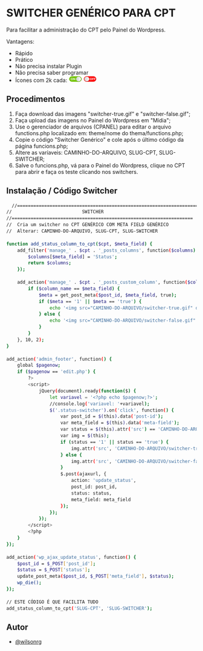 
# SWITCHER GENÉRICO PARA CPT

Para facilitar a administração do CPT pelo Painel do Wordpress.

Vantagens:

+ Rápido
+ Prático
+ Não precisa instalar Plugin
+ Não precisa saber programar
+ Ícones com 2k cada: <img src="/switcher-true.gif"> <img src="/switcher-false.gif">


## Procedimentos

1) Faça download das imagens "switcher-true.gif" e "switcher-false.gif";
2) Faça upload das imagens no Painel do Wordpress em "Mídia";
3) Use o gerenciador de arquivos (CPANEL) para editar o arquivo functions.php localizado em: theme/nome do thema/functions.php;
4) Copie o código "Switcher Genérico" e cole após o último código da página funcions.php;
5) Altere as varíaveis: CAMINHO-DO-ARQUIVO, SLUG-CPT, SLUG-SWITCHER;
6) Salve o funcions.php, vá para o Painel do Wordpress, clique no CPT para abrir e faça os teste clicando nos switchers.


## Instalação / Código Switcher


```bash
  //===================================================================
//							SWITCHER
//===================================================================
//  Cria um switcher no CPT GENÉRICO COM META FIELD GENÉRICO
// 	Alterar: CAMINHO-DO-ARQUIVO, SLUG-CPT, SLUG-SWITCHER

function add_status_column_to_cpt($cpt, $meta_field) {
    add_filter('manage_' . $cpt . '_posts_columns', function($columns) use ($meta_field) {
        $columns[$meta_field] = 'Status';
        return $columns;
    });

    add_action('manage_' . $cpt . '_posts_custom_column', function($column_name, $post_id) use ($meta_field) {
        if ($column_name == $meta_field) {
            $meta = get_post_meta($post_id, $meta_field, true);
            if ($meta == '1' || $meta == 'true') {
                echo '<img src="CAMINHO-DO-ARQUIVO/switcher-true.gif" data-post-id="' . $post_id . '" class="status-switcher" style="cursor:pointer" data-meta-field="' . $meta_field . '" />';
            } else {
                echo '<img src="CAMINHO-DO-ARQUIVO/switcher-false.gif" data-post-id="' . $post_id . '" class="status-switcher" style="cursor:pointer" data-meta-field="' . $meta_field . '" />';
            }
        }
    }, 10, 2);
}

add_action('admin_footer', function() {
    global $pagenow;
    if ($pagenow == 'edit.php') {
        ?>
        <script>
            jQuery(document).ready(function($) {
                let variavel = '<?php echo $pagenow;?>';
                //console.log('variavel: '+variavel);
                $('.status-switcher').on('click', function() {
                    var post_id = $(this).data('post-id');
                    var meta_field = $(this).data('meta-field');
                    var status = $(this).attr('src') == 'CAMINHO-DO-ARQUIVO/switcher-true.gif' ? 'false' : 'true';
                    var img = $(this);
                    if (status == '1' || status == 'true') {
						img.attr('src', 'CAMINHO-DO-ARQUIVO/switcher-true.gif').css({'cursor':'pointer'});
					} else {
						img.attr('src', 'CAMINHO-DO-ARQUIVO/switcher-false.gif').css({'cursor':'pointer'});
					}
                    $.post(ajaxurl, {
                        action: 'update_status',
                        post_id: post_id,
                        status: status,
                        meta_field: meta_field
                    });
                });
            });
        </script>
        <?php
    }
});

add_action('wp_ajax_update_status', function() {
    $post_id = $_POST['post_id'];
    $status = $_POST['status'];
    update_post_meta($post_id, $_POST['meta_field'], $status);
    wp_die();
});

// ESTE CÓDIGO É QUE FACILITA TUDO
add_status_column_to_cpt('SLUG-CPT', 'SLUG-SWITCHER');
```
    
## Autor

- [@wilsonrg](https://github.com/wilsonrg)


